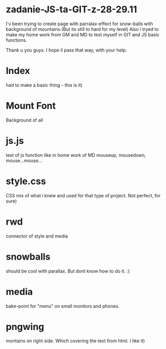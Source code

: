 # zadanie-JS-ta-GIT-z-28-29.11

I'v been trying to create page with parralax-effect for snow-balls with background of mountains.(But its still to hard for my level)
Also i tryed to make my home work from GM and MD to test myself in GIT and JS basic functions.

Thank u you guys. I hope il pass that way, with your help.

# Index
had to make a basic thing - this is it)

# Mount Font
Background of all

# js.js
test of js function like in home work of MD 
mouseup, mousedown, mouse...mouse...

# style.css
CSS mix of what i knew and used for that type of project. Not perfect, for sure)

# rwd
connector of style and media

# snowballs
should be cool with parallax. But dont know how to do it. :(

# media
bake-point for "menu" on small monitors and phones.

# pngwing
montains on right side. Which covering the text from html. I like it)








